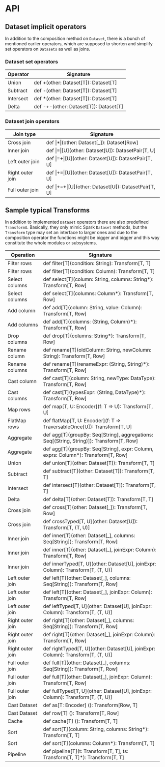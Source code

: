 # API

## Dataset implicit operators

In addition to the composition method on `Dataset`, there is a bunch of mentioned earlier operators, which are supposed
to shorten and simplify set operators on `Datasets` as well as joins.

### Dataset set operators

|Operator |Signature                             |
|---------|--------------------------------------|
|Union    |def +(other: Dataset[T]): Dataset[T]  |
|Subtract |def -(other: Dataset[T]): Dataset[T]  |
|Intersect|def *(other: Dataset[T]): Dataset[T]  |
|Delta    |def -+-(other: Dataset[T]): Dataset[T]|

### Dataset join operators

|Join type       |Signature|
|----------------|------------------------------------------------------------|
|Cross join      |def &#124;*&#124;(other: Dataset[_]): Dataset[Row]          |
|Inner join      |def &#124;=&#124;[U](other: Dataset[U]): DatasetPair[T, U]  |
|Left outer join |def &#124;=+&#124;[U](other: Dataset[U]): DatasetPair[T, U] |
|Right outer join|def &#124;+=&#124;[U](other: Dataset[U]): DatasetPair[T, U] |
|Full outer join |def &#124;+=+&#124;[U](other: Dataset[U]): DatasetPair[T, U]|

## Sample typical Transforms

In addition to implemented `Dataset` operators there are also predefined `Transform`s. Basically, they only mimic
Spark `Dataset` methods, but the `Transform` type may set an interface to larger ones and due to the composition
operator the functions might be bigger and bigger and this way constitute the whole modules or subsystems.

|Operation       |Signature                                                                               |
|----------------|----------------------------------------------------------------------------------------|
|Filter rows     |def filter[T](condition: String): Transform[T, T]                                       |
|Filter rows     |def filter[T](condition: Column): Transform[T, T]                                       |
|Select columns  |def select[T](column: String, columns: String*): Transform[T, Row]                      |
|Select columns  |def select[T](columns: Column*): Transform[T, Row]                                      |
|Add column      |def add[T](column: String, value: Column): Transform[T, Row]                            |
|Add columns     |def add[T](columns: (String, Column)*): Transform[T, Row]                               |
|Drop columns    |def drop[T](columns: String*): Transform[T, Row]                                        |
|Rename column   |def rename[T](oldColumn: String, newColumn: String): Transform[T, Row]                  |
|Rename columns  |def rename[T](renameExpr: (String, String)*): Transform[T, Row]                         |
|Cast column     |def cast[T](column: String, newType: DataType): Transform[T, Row]                       |
|Cast columns    |def cast[T](typesExpr: (String, DataType)*): Transform[T, Row]                          |
|Map rows        |def map[T, U: Encoder](f: T => U): Transform[T, U]                                      |
|FlatMap rows    |def flatMap[T, U: Encoder](f: T => TraversableOnce[U]): Transform[T, U]                 |
|Aggregate       |def agg[T](groupBy: Seq[String], aggregations: Seq[(String, String)]): Transform[T, Row]|
|Aggregate       |def agg[T](groupBy: Seq[String], expr: Column, exprs: Column*): Transform[T, Row]       |
|Union           |def union[T](other: Dataset[T]): Transform[T, T]                                        |
|Subtract        |def subtract[T](other: Dataset[T]): Transform[T, T]                                     |
|Intersect       |def intersect[T](other: Dataset[T]): Transform[T, T]                                    |
|Delta           |def delta[T](other: Dataset[T]): Transform[T, T]                                        |
|Cross join      |def cross[T](other: Dataset[_]): Transform[T, Row]                                      |
|Cross join      |def crossTyped[T, U](other: Dataset[U]): Transform[T, (T, U)]                           |
|Inner join      |def inner[T](other: Dataset[_], columns: Seq[String]): Transform[T, Row]                |
|Inner join      |def inner[T](other: Dataset[_], joinExpr: Column): Transform[T, Row]                    |
|Inner join      |def innerTyped[T, U](other: Dataset[U], joinExpr: Column): Transform[T, (T, U)]         |
|Left outer join |def left[T](other: Dataset[_], columns: Seq[String]): Transform[T, Row]                 |
|Left outer join |def left[T](other: Dataset[_], joinExpr: Column): Transform[T, Row]                     |
|Left outer join |def leftTyped[T, U](other: Dataset[U], joinExpr: Column): Transform[T, (T, U)]          |
|Right outer join|def right[T](other: Dataset[_], columns: Seq[String]): Transform[T, Row]                |
|Right outer join|def right[T](other: Dataset[_], joinExpr: Column): Transform[T, Row]                    |
|Right outer join|def rightTyped[T, U](other: Dataset[U], joinExpr: Column): Transform[T, (T, U)]         |
|Full outer join |def full[T](other: Dataset[_], columns: Seq[String]): Transform[T, Row]                 |
|Full outer join |def full[T](other: Dataset[_], joinExpr: Column): Transform[T, Row]                     |
|Full outer join |def fullTyped[T, U](other: Dataset[U], joinExpr: Column): Transform[T, (T, U)]          |
|Cast Dataset    |def as[T: Encoder] (): Transform[Row, T]                                                |
|Cast Dataset    |def row[T] (): Transform[T, Row]                                                        |
|Cache           |def cache[T] (): Transform[T, T]                                                        |
|Sort            |def sort[T](column: String, columns: String*): Transform[T, T]                          |
|Sort            |def sort[T](columns: Column*): Transform[T, T]                                          |
|Pipeline        |def pipeline[T](t: Transform[T, T], ts: Transform[T, T]*): Transform[T, T]              |
